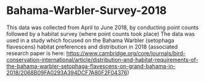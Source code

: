 # Bahama-Warbler-Survey-2018
This data was collected from April to June 2018, by conducting point counts followed by a habitat survey (where point counts took place)
The data was used in a study which focused on the Bahama Warbler (setophaga flavescens) habitat preferences and distribution in 2018 (associated research paper is here: https://www.cambridge.org/core/journals/bird-conservation-international/article/distribution-and-habitat-requirements-of-the-bahama-warbler-setophaga-flavescens-on-grand-bahama-in-2018/2068B09FA0293A394DCF7A80F2F04376)

